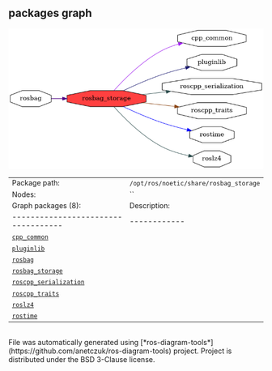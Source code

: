 <!--
File was automatically generated using 'ros-diagram-tools' project.
Project is distributed under the BSD 3-Clause license.
-->

## packages graph

[![rosbag_storage](rosbag_storage.png "rosbag_storage")](rosbag_storage.png)

|     |     |
| --- | --- |
| Package path: | `/opt/ros/noetic/share/rosbag_storage` |
| Nodes: | `` |
| Graph packages (8): | Description: |
| ----------------------------------- | ------------ |
| [`cpp_common`](cpp_common.html) |  |
| [`pluginlib`](pluginlib.html) |  |
| [`rosbag`](rosbag.html) |  |
| [`rosbag_storage`](rosbag_storage.html) |  |
| [`roscpp_serialization`](roscpp_serialization.html) |  |
| [`roscpp_traits`](roscpp_traits.html) |  |
| [`roslz4`](roslz4.html) |  |
| [`rostime`](rostime.html) |  |


</br>
File was automatically generated using [*ros-diagram-tools*](https://github.com/anetczuk/ros-diagram-tools) project.
Project is distributed under the BSD 3-Clause license.
